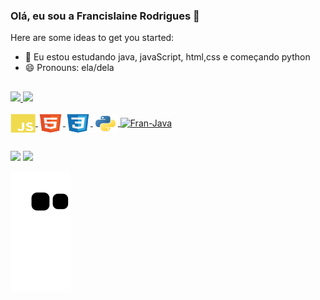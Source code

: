 ### Olá, eu sou a Francislaine Rodrigues 👋


Here are some ideas to get you started:

- 🌱 Eu estou estudando java, javaScript, html,css e começando python
- 😄 Pronouns: ela/dela

##

<div style="align="center"">
  <a href="https://github.com/FrancislaineRod">
  <img  height="165em" src="https://github-readme-stats.vercel.app/api?username=FrancislaineRod&show_icons=true&bg_color=white&border_color=8B008B&title_color=8B008B&text_color=0D1117&icon_color=58A6FF&include_all_commits=true&count_private=true" />
  <img height="165em"  src="https://github-readme-stats.vercel.app/api/top-langs/?username=FrancislaineRod&layout=compact&langs_count=10&bg_color=white&border_color=8B008B&title_color=8B008B&text_color=0D1117"/>
</div>

<div style="display: inline_block"><br>
  <img align="center" alt="Fran-Js" height="30" width="40" src="https://raw.githubusercontent.com/devicons/devicon/master/icons/javascript/javascript-plain.svg">
  <img align="center" alt="Fran-HTML" height="30" width="40" src="https://raw.githubusercontent.com/devicons/devicon/master/icons/html5/html5-original.svg">
  <img align="center" alt="Fran-CSS" height="30" width="40" src="https://raw.githubusercontent.com/devicons/devicon/master/icons/css3/css3-original.svg">
  <img align="center" alt="Fran-Python" height="30" width="40" src="https://raw.githubusercontent.com/devicons/devicon/master/icons/python/python-original.svg">
  <img align="center" alt="Fran-Java" height="35" width="45" src="https://cdn.jsdelivr.net/gh/devicons/devicon/icons/java/java-original-wordmark.svg" />
          
 
  <!-- <img align="right" alt="Rafa-pic" height="150" style="border-radius:50px;" src="https://media.discordapp.net/attachments/639956127056134178/890373478988013628/Publicacoes_Instagram_1_1.png?width=676&height=676"> criar o meu gift para colocar-->
</div> 
  
  ##
 
<div> 
  
  <a href = "mailto:frandrodrigues2018@gmail.com"><img src="https://img.shields.io/badge/-Gmail-%23333?style=for-the-badge&logo=gmail&logoColor=white" target="_blank"></a>
  <a href="https://www.linkedin.com/in/francislaine-rodrigues-009915ba" target="_blank"><img src="https://img.shields.io/badge/-LinkedIn-%230077B5?style=for-the-badge&logo=linkedin&logoColor=white" target="_blank"></a> 
 
  ![Snake animation](https://github.com/FrancislaineRod/FrancislaineRod/blob/output/github-contribution-grid-snake.svg) 
 
</div>

